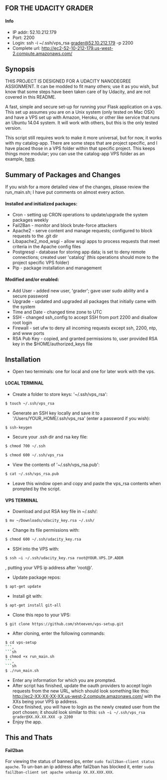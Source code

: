 ## FOR THE UDACITY GRADER

#### Info
- IP addr: 52.10.212.179
- Port: 2200
- Login: ssh -i ~/.ssh/vps_rsa grader@52.10.212.179 -p 2200
- Complete url: http://ec2-52-10-212-179.us-west-2.compute.amazonaws.com/

## Synopsis

THIS PROJECT IS DESIGNED FOR A UDACITY NANODEGREE ASSIGNMENT. It can be modded to fit many others; use it as you wish, but know that some steps have been taken care of by Udacity, and are not covered in this README.

A fast, simple and secure set-up for running your Flask application on a vps. This set up assumes you are on a Unix system (only tested on Mac OSX) and have a VPS set up with Amazon, Heroku, or other like service that runs an Ubuntu 14.04 system. It will work with others, but this is the only tested version.

This script still requires work to make it more universal, but for now, it works with my catalog-app. There are some steps that are project specific, and I have placed those in a VPS folder within that specific project. This keeps things more modular; you can use the catalog-app VPS folder as an example, [here][1].

## Summary of Packages and Changes
If you wish for a more detailed view of the changes, please review the run_main.sh; I have put comments on almost every action.

#### Installed and initialized packages:
- Cron - setting up CRON operations to update/upgrade the system packages weekly
- Fail2Ban - monitor and block brute-force attackers
- Apache2 - serve content and manage requests; configured to block requests to the .git dir
- Libapache2_mod_wsgi - allow wsgi apps to process requests that meet criteria in the Apache config files
- Postgresql - database for storing app data; is set to deny remote connections; created user 'catalog' (this operations should more to the project specific VPS folder)
- Pip - package installation and management

#### Modified and/or enabled:
- Add User - added new user, 'grader'; gave user sudo ability and a secure password
- Upgrade - updated and upgraded all packages that initially came with the system
- Time and Date - changed time zone to UTC
- SSH - changed ssh_config to accept SSH from port 2200 and disallow root login
- Firewall - set ufw to deny all incoming requests except ssh, 2200, ntp, and www ports
- RSA Pub Key - copied, and granted permissions to, user provided RSA key in the $HOME/authorized_keys file


## Installation
- Open two terminals: one for local and one for later work with the vps.
#### LOCAL TERMINAL
- Create a folder to store keys: '~/.ssh/vps_rsa':
```sh
$ touch ~/.ssh/vps_rsa
```
- Generate an SSH key locally and save it to '/Users/YOUR_HOME/.ssh/vps_rsa' (enter a password if you wish):
```sh
$ ssh-keygen
```
- Secure your .ssh dir and rsa key file:
```sh
$ chmod 700 ~/.ssh
```
```sh
$ chmod 600 ~/.ssh/vps_rsa
```
-  View the contents of '~/.ssh/vps_rsa.pub':
```sh
$ cat ~/.ssh/vps_rsa.pub
```
- Leave this window open and copy and paste the vps_rsa contents when prompted by the script.
#### VPS TERMINAL
- Download and put RSA key file in ~/.ssh/:
```sh
$ mv ~/Downloads/udacity_key.rsa ~/.ssh/
```
- Change its file permissions with:
```sh
$ chmod 600 ~/.ssh/udacity_key.rsa
```
- SSH into the VPS with:
```sh
$ ssh –i ~/.ssh/udacity_key.rsa root@YOUR.VPS.IP.ADDR
```
, putting your VPS ip address after 'root@'.
- Update package repos:
```sh
$ apt-get update
```
- Install git with:
```sh
$ apt-get install git-all
```
- Clone this repo to your VPS:
```sh
$ git clone https://github.com/shteeven/vps-setup.git
```
- After cloning, enter the following commands:
```sh
$ cd vps-setup
```,
```sh
$ chmod +x run_main.sh
```,
```sh
$ ./run_main.sh
```
- Enter any information for which you are prompted.
- After script has finished, update the oauth providers to accept login requests from the new URL, which should look something like this: http://ec2-XX-XX-XX-XX.us-west-2.compute.amazonaws.com/ with the XXs being your VPS ip address.
- Once finished, you will have to login as the newly created user from the port chosen; it should look similar to this: `ssh –i ~/.ssh/vps_rsa grader@XX.XX.XX.XXX -p 2200`
- Enjoy the app.


## This and Thats

#### Fail2ban
For viewing the status of banned ips, enter `sudo fail2ban-client status apache`.
To un-ban an ip address after fail2ban has blocked it, enter `sudo fail2ban-client set apache unbanip XX.XX.XXX.XXX`.


[1]: https://github.com/shteeven/catalog-app/tree/master/vps
